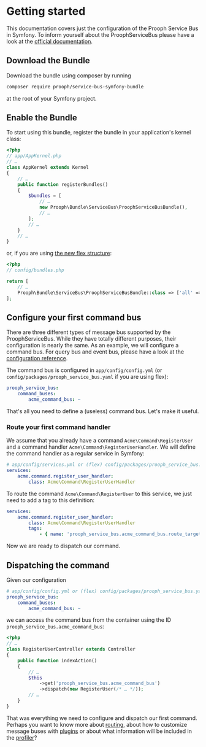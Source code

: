# Getting started

This documentation covers just the configuration of the Prooph Service Bus in Symfony.
To inform yourself about the ProophServiceBus please have a look at the
[official documentation](http://docs.getprooph.org/service-bus/).

## Download the Bundle

Download the bundle using composer by running
```bash
composer require prooph/service-bus-symfony-bundle
```
at the root of your Symfony project.

## Enable the Bundle

To start using this bundle, register the bundle in your application's kernel class:
```php
<?php
// app/AppKernel.php
// …
class AppKernel extends Kernel
{
    // …
    public function registerBundles()
    {
        $bundles = [
            // …
            new Prooph\Bundle\ServiceBus\ProophServiceBusBundle(),
            // …
        ];
        // …
    }
    // …
}
```

or, if you are using [the new flex structure](https://symfony.com/doc/current/setup/flex.html):
```php
<?php
// config/bundles.php

return [
    // …
    Prooph\Bundle\ServiceBus\ProophServiceBusBundle::class => ['all' => true],
];
```

## Configure your first command bus

There are three different types of message bus supported by the ProophServiceBus.
While they have totally different purposes, their configuration is nearly the same.
As an example, we will configure a command bus.
For query bus and event bus, please have a look at the [configuration reference](./configuration_reference.html). 

The command bus is configured in `app/config/config.yml`
(or `config/packages/prooph_service_bus.yaml` if you are using flex):
```yaml
prooph_service_bus:
    command_buses:
        acme_command_bus: ~
```

That's all you need to define a (useless) command bus. Let's make it useful.

### Route your first command handler

We assume that you already have a command `Acme\Command\RegisterUser`
and a command handler `Acme\Command\RegisterUserHandler`.
We will define the command handler as a regular service in Symfony:
```yaml
# app/config/services.yml or (flex) config/packages/prooph_service_bus.yaml
services:
    acme.command.register_user_handler:
        class: Acme\Command\RegisterUserHandler
```

To route the command `Acme\Command\RegisterUser` to this service, we just need to add a tag to this definition:
```yaml
services:
    acme.command.register_user_handler:
        class: Acme\Command\RegisterUserHandler
        tags:
            - { name: 'prooph_service_bus.acme_command_bus.route_target' }
```

Now we are ready to dispatch our command.

## Dispatching the command

Given our configuration
```yaml
# app/config/config.yml or (flex) config/packages/prooph_service_bus.yaml
prooph_service_bus:
    command_buses:
        acme_command_bus: ~
```

we can access the command bus from the container using the ID `prooph_service_bus.acme_command_bus`:

```php
<?php
// …
class RegisterUserController extends Controller
{
    public function indexAction()
    {
        // …
        $this
            ->get('prooph_service_bus.acme_command_bus')
            ->dispatch(new RegisterUser(/* … */));
        // …
    }
}
```

That was everything we need to configure and dispatch our first command.
Perhaps you want to know more about [routing](./routing.html),
about how to customize message buses with [plugins](./plugins.html)
or about what information will be included in the [profiler](./profiler.html)?
